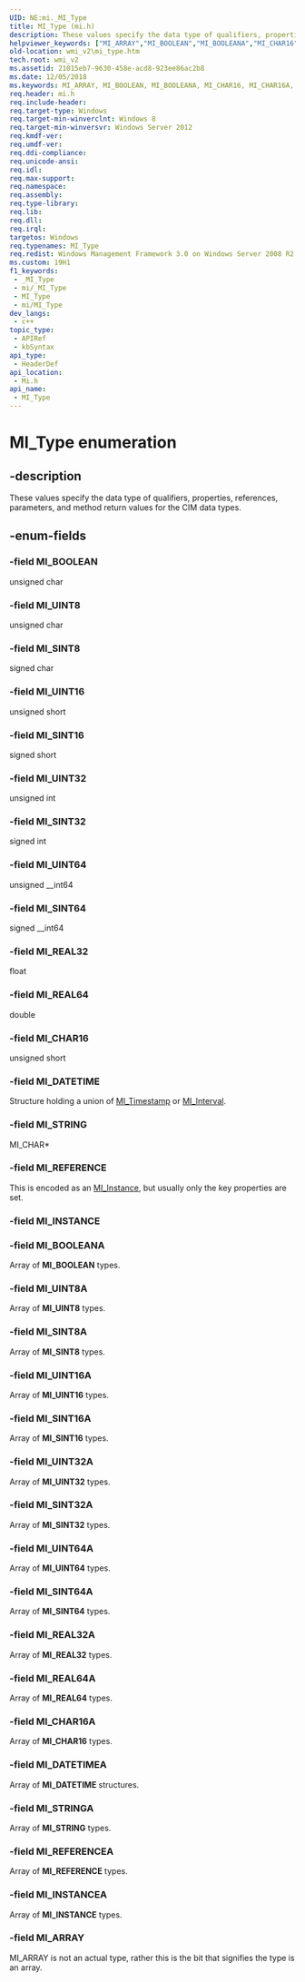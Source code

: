```yaml
---
UID: NE:mi._MI_Type
title: MI_Type (mi.h)
description: These values specify the data type of qualifiers, properties, references, parameters, and method return values for the CIM data types.
helpviewer_keywords: ["MI_ARRAY","MI_BOOLEAN","MI_BOOLEANA","MI_CHAR16","MI_CHAR16A","MI_DATETIME","MI_DATETIMEA","MI_INSTANCE","MI_INSTANCEA","MI_REAL32","MI_REAL32A","MI_REAL64","MI_REAL64A","MI_REFERENCE","MI_REFERENCEA","MI_SINT16","MI_SINT16A","MI_SINT32","MI_SINT32A","MI_SINT64","MI_SINT64A","MI_SINT8","MI_SINT8A","MI_STRING","MI_STRINGA","MI_Type","MI_Type enumeration [Windows Management Infrastructure (MI)]","MI_UINT16","MI_UINT16A","MI_UINT32","MI_UINT32A","MI_UINT64","MI_UINT64A","MI_UINT8","MI_UINT8A","mi/MI_ARRAY","mi/MI_BOOLEAN","mi/MI_BOOLEANA","mi/MI_CHAR16","mi/MI_CHAR16A","mi/MI_DATETIME","mi/MI_DATETIMEA","mi/MI_INSTANCE","mi/MI_INSTANCEA","mi/MI_REAL32","mi/MI_REAL32A","mi/MI_REAL64","mi/MI_REAL64A","mi/MI_REFERENCE","mi/MI_REFERENCEA","mi/MI_SINT16","mi/MI_SINT16A","mi/MI_SINT32","mi/MI_SINT32A","mi/MI_SINT64","mi/MI_SINT64A","mi/MI_SINT8","mi/MI_SINT8A","mi/MI_STRING","mi/MI_STRINGA","mi/MI_Type","mi/MI_UINT16","mi/MI_UINT16A","mi/MI_UINT32","mi/MI_UINT32A","mi/MI_UINT64","mi/MI_UINT64A","mi/MI_UINT8","mi/MI_UINT8A","wmi._mi_type","wmi_v2.mi_type"]
old-location: wmi_v2\mi_type.htm
tech.root: wmi_v2
ms.assetid: 21015eb7-9630-458e-acd8-923ee86ac2b8
ms.date: 12/05/2018
ms.keywords: MI_ARRAY, MI_BOOLEAN, MI_BOOLEANA, MI_CHAR16, MI_CHAR16A, MI_DATETIME, MI_DATETIMEA, MI_INSTANCE, MI_INSTANCEA, MI_REAL32, MI_REAL32A, MI_REAL64, MI_REAL64A, MI_REFERENCE, MI_REFERENCEA, MI_SINT16, MI_SINT16A, MI_SINT32, MI_SINT32A, MI_SINT64, MI_SINT64A, MI_SINT8, MI_SINT8A, MI_STRING, MI_STRINGA, MI_Type, MI_Type enumeration [Windows Management Infrastructure (MI)], MI_UINT16, MI_UINT16A, MI_UINT32, MI_UINT32A, MI_UINT64, MI_UINT64A, MI_UINT8, MI_UINT8A, mi/MI_ARRAY, mi/MI_BOOLEAN, mi/MI_BOOLEANA, mi/MI_CHAR16, mi/MI_CHAR16A, mi/MI_DATETIME, mi/MI_DATETIMEA, mi/MI_INSTANCE, mi/MI_INSTANCEA, mi/MI_REAL32, mi/MI_REAL32A, mi/MI_REAL64, mi/MI_REAL64A, mi/MI_REFERENCE, mi/MI_REFERENCEA, mi/MI_SINT16, mi/MI_SINT16A, mi/MI_SINT32, mi/MI_SINT32A, mi/MI_SINT64, mi/MI_SINT64A, mi/MI_SINT8, mi/MI_SINT8A, mi/MI_STRING, mi/MI_STRINGA, mi/MI_Type, mi/MI_UINT16, mi/MI_UINT16A, mi/MI_UINT32, mi/MI_UINT32A, mi/MI_UINT64, mi/MI_UINT64A, mi/MI_UINT8, mi/MI_UINT8A, wmi._mi_type, wmi_v2.mi_type
req.header: mi.h
req.include-header: 
req.target-type: Windows
req.target-min-winverclnt: Windows 8
req.target-min-winversvr: Windows Server 2012
req.kmdf-ver: 
req.umdf-ver: 
req.ddi-compliance: 
req.unicode-ansi: 
req.idl: 
req.max-support: 
req.namespace: 
req.assembly: 
req.type-library: 
req.lib: 
req.dll: 
req.irql: 
targetos: Windows
req.typenames: MI_Type
req.redist: Windows Management Framework 3.0 on Windows Server 2008 R2 with SP1, Windows 7 with SP1, and Windows Server 2008 with SP2
ms.custom: 19H1
f1_keywords:
 - _MI_Type
 - mi/_MI_Type
 - MI_Type
 - mi/MI_Type
dev_langs:
 - c++
topic_type:
 - APIRef
 - kbSyntax
api_type:
 - HeaderDef
api_location:
 - Mi.h
api_name:
 - MI_Type
---
```


# MI_Type enumeration


## -description

These
values specify the data type of qualifiers, properties, references,
parameters, and method return values for the CIM data types.

## -enum-fields

### -field MI_BOOLEAN

unsigned char

### -field MI_UINT8

unsigned char

### -field MI_SINT8

signed char

### -field MI_UINT16

unsigned short

### -field MI_SINT16

signed short

### -field MI_UINT32

unsigned int

### -field MI_SINT32

signed int

### -field MI_UINT64

unsigned __int64

### -field MI_SINT64

signed __int64

### -field MI_REAL32

float

### -field MI_REAL64

double

### -field MI_CHAR16

unsigned short

### -field MI_DATETIME

Structure holding a union of <a href="https://docs.microsoft.com/windows/desktop/api/mi/ns-mi-mi_timestamp">MI_Timestamp</a> or <a href="https://docs.microsoft.com/windows/desktop/api/mi/ns-mi-mi_interval">MI_Interval</a>.

### -field MI_STRING

MI_CHAR*

### -field MI_REFERENCE

This is encoded as an <a href="https://docs.microsoft.com/windows/desktop/api/mi/ns-mi-mi_instance">MI_Instance</a>, but usually only the key properties are set.

### -field MI_INSTANCE

### -field MI_BOOLEANA

Array of <b>MI_BOOLEAN</b> types.

### -field MI_UINT8A

Array of <b>MI_UINT8</b> types.

### -field MI_SINT8A

Array of <b>MI_SINT8</b> types.

### -field MI_UINT16A

Array of <b>MI_UINT16</b> types.

### -field MI_SINT16A

Array of <b>MI_SINT16</b> types.

### -field MI_UINT32A

Array of <b>MI_UINT32</b> types.

### -field MI_SINT32A

Array of <b>MI_SINT32</b> types.

### -field MI_UINT64A

Array of <b>MI_UINT64</b> types.

### -field MI_SINT64A

Array of <b>MI_SINT64</b> types.

### -field MI_REAL32A

Array of <b>MI_REAL32</b> types.

### -field MI_REAL64A

Array of <b>MI_REAL64</b> types.

### -field MI_CHAR16A

Array of <b>MI_CHAR16</b> types.

### -field MI_DATETIMEA

Array of <b>MI_DATETIME</b> structures.

### -field MI_STRINGA

Array of <b>MI_STRING</b> types.

### -field MI_REFERENCEA

Array of <b>MI_REFERENCE</b> types.

### -field MI_INSTANCEA

Array of <b>MI_INSTANCE</b> types.

### -field MI_ARRAY

MI_ARRAY is not an actual type, rather this is the bit that signifies  the type is an array.

